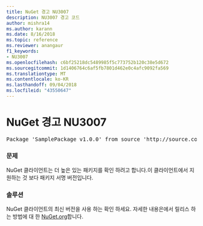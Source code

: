 ```yaml
---
title: NuGet 경고 NU3007
description: NU3007 경고 코드
author: mishra14
ms.author: karann
ms.date: 8/16/2018
ms.topic: reference
ms.reviewer: anangaur
f1_keywords:
- NU3007
ms.openlocfilehash: c6bf25218dc5489985f5c773752b120c38e5d672
ms.sourcegitcommit: 1d1406764c6af5fb7801d462e0c4afc9092fa569
ms.translationtype: MT
ms.contentlocale: ko-KR
ms.lasthandoff: 09/04/2018
ms.locfileid: "43550647"
---
```

# <a name="nuget-warning-nu3007"></a>NuGet 경고 NU3007

<pre>Package 'SamplePackage v1.0.0' from source 'http://source.com/index.json': The package signature format version is not supported. Updating your client may solve this problem.</pre>

### <a name="issue"></a>문제

NuGet 클라이언트는 더 높은 있는 패키지를 확인 하려고 합니다.이 클라이언트에서 지 원하는 것 보다 패키지 서명 버전입니다.


### <a name="solution"></a>솔루션

NuGet 클라이언트의 최신 버전을 사용 하는 확인 하세요. 자세한 내용은에서 릴리스 하는 방법에 대 한 [NuGet.org](https://www.nuget.org/downloads)합니다.



